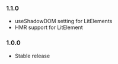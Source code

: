 ### 1.1.0

* useShadowDOM setting for LitElements
* HMR support for LitElement

### 1.0.0

* Stable release
